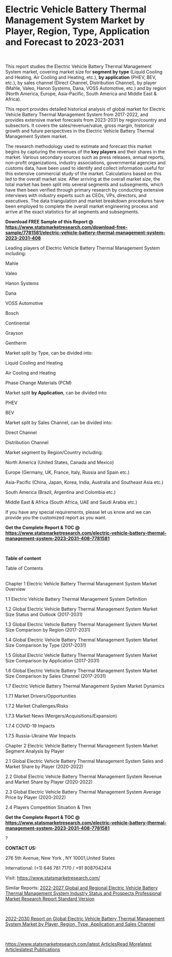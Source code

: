 <h1>Electric Vehicle Battery Thermal Management System Market by Player, Region, Type, Application and Forecast to 2023-2031</h1><br/><p>This report studies the Electric Vehicle Battery Thermal Management System market, covering market size for <strong>segment by type</strong> (Liquid Cooling and Heating, Air Cooling and Heating, etc.), <strong>by application</strong> (PHEV, BEV, etc.), by sales channel (Direct Channel, Distribution Channel), by player (Mahle, Valeo, Hanon Systems, Dana, VOSS Automotive, etc.) and by region (North America, Europe, Asia-Pacific, South America and Middle East & Africa).</p>
 
 
 
 <p>This report provides detailed historical analysis of global market for Electric Vehicle Battery Thermal Management System from 2017-2022, and provides extensive market forecasts from 2023-2031 by region/country and subsectors. It covers the sales/revenue/value, gross margin, historical growth and future perspectives in the Electric Vehicle Battery Thermal Management System market.</p>
 
 
 
 <p>The research methodology used to estimate and forecast this market begins by capturing the revenues of the <strong>key players</strong> and their shares in the market. Various secondary sources such as press releases, annual reports, non-profit organizations, industry associations, governmental agencies and customs data, have been used to identify and collect information useful for this extensive commercial study of the market. Calculations based on this led to the overall market size. After arriving at the overall market size, the total market has been split into several segments and subsegments, which have then been verified through primary research by conducting extensive interviews with industry experts such as CEOs, VPs, directors, and executives. The data triangulation and market breakdown procedures have been employed to complete the overall market engineering process and arrive at the exact statistics for all segments and subsegments.</p>
 
 
 
 <p><strong>Download FREE Sample of this Report @ <a href="https://www.statsmarketresearch.com/download-free-sample/7781581/electric-vehicle-battery-thermal-management-system-2023-2031-408">https://www.statsmarketresearch.com/download-free-sample/7781581/electric-vehicle-battery-thermal-management-system-2023-2031-408</a></strong></p>
 
 
 
 <p>Leading players of Electric Vehicle Battery Thermal Management System including:</p>
 
 
 
 <p>Mahle</p>
 
 
 
 <p>Valeo</p>
 
 
 
 <p>Hanon Systems</p>
 
 
 
 <p>Dana</p>
 
 
 
 <p>VOSS Automotive</p>
 
 
 
 <p>Bosch</p>
 
 
 
 <p>Continental</p>
 
 
 
 <p>Grayson</p>
 
 
 
 <p>Gentherm</p>
 
 
 
 <p>Market split by Type, can be divided into:</p>
 
 
 
 <p>Liquid Cooling and Heating</p>
 
 
 
 <p>Air Cooling and Heating</p>
 
 
 
 <p>Phase Change Materials (PCM)</p>
 
 
 
 <p>Market split <strong>by Application</strong>, can be divided into:</p>
 
 
 
 <p>PHEV</p>
 
 
 
 <p>BEV</p>
 
 
 
 <p>Market split by Sales Channel, can be divided into:</p>
 
 
 
 <p>Direct Channel</p>
 
 
 
 <p>Distribution Channel</p>
 
 
 
 <p>Market segment by Region/Country including:</p>
 
 
 
 <p>North America (United States, Canada and Mexico)</p>
 
 
 
 <p>Europe (Germany, UK, France, Italy, Russia and Spain etc.)</p>
 
 
 
 <p>Asia-Pacific (China, Japan, Korea, India, Australia and Southeast Asia etc.)</p>
 
 
 
 <p>South America (Brazil, Argentina and Colombia etc.)</p>
 
 
 
 <p>Middle East & Africa (South Africa, UAE and Saudi Arabia etc.)</p>
 
 
 
 <p>If you have any special requirements, please let us know and we can provide you the customized report as you want.</p>
 
 
 
 <div><b>Get the Complete Report & TOC @ <a href="https://www.statsmarketresearch.com/electric-vehicle-battery-thermal-management-system-2023-2031-408-7781581">https://www.statsmarketresearch.com/electric-vehicle-battery-thermal-management-system-2023-2031-408-7781581</a></b></div>
 
 
 
 <p><br />
 
 <b>Table of content</b></p>
 
 
 
 <p>Table of Contents<br />
 
 <br />
 
 Chapter 1 Electric Vehicle Battery Thermal Management System Market Overview<br />
 
 1.1 Electric Vehicle Battery Thermal Management System Definition<br />
 
 1.2 Global Electric Vehicle Battery Thermal Management System Market Size Status and Outlook (2017-2031)<br />
 
 1.3 Global Electric Vehicle Battery Thermal Management System Market Size Comparison by Region (2017-2031)<br />
 
 1.4 Global Electric Vehicle Battery Thermal Management System Market Size Comparison by Type (2017-2031)<br />
 
 1.5 Global Electric Vehicle Battery Thermal Management System Market Size Comparison by Application (2017-2031)<br />
 
 1.6 Global Electric Vehicle Battery Thermal Management System Market Size Comparison by Sales Channel (2017-2031)<br />
 
 1.7 Electric Vehicle Battery Thermal Management System Market Dynamics<br />
 
 1.7.1 Market Drivers/Opportunities<br />
 
 1.7.2 Market Challenges/Risks<br />
 
 1.7.3 Market News (Mergers/Acquisitions/Expansion)<br />
 
 1.7.4 COVID-19 Impacts<br />
 
 1.7.5 Russia-Ukraine War Impacts<br />
 
 Chapter 2 Electric Vehicle Battery Thermal Management System Market Segment Analysis by Player<br />
 
 2.1 Global Electric Vehicle Battery Thermal Management System Sales and Market Share by Player (2020-2022)<br />
 
 2.2 Global Electric Vehicle Battery Thermal Management System Revenue and Market Share by Player (2020-2022)<br />
 
 2.3 Global Electric Vehicle Battery Thermal Management System Average Price by Player (2020-2022)<br />
 
 2.4 Players Competition Situation & Tren</p>
 
 
 
 <div><b>Get the Complete Report & TOC @ <a href="https://www.statsmarketresearch.com/electric-vehicle-battery-thermal-management-system-2023-2031-408-7781581">https://www.statsmarketresearch.com/electric-vehicle-battery-thermal-management-system-2023-2031-408-7781581</a></b></div>
 
 
 
 <p>? </p>
 
 
 
 <p><b>CONTACT US:</b><br />
 
 276 5th Avenue, New York , NY 10001,United States<br />
 
 International: (+1) 646 781 7170 / +91 8087042414<br />
 
 Visit: <a href="https://www.statsmarketresearch.com/">https://www.statsmarketresearch.com/</a><br />
 
 Similar Reports: <a href="https://www.statsmarketresearch.com/electric-vehicle-battery-thermal-management-system-2023-2031-408-7781581">2022-2027 Global and Regional Electric Vehicle Battery Thermal Management System Industry Status and Prospects Professional Market Research Report Standard Version</a><br />
 
 <br />
 
 <a href="https://www.statsmarketresearch.com/electric-vehicle-battery-thermal-management-system-2023-2031-408-7781581">2022-2030 Report on Global Electric Vehicle Battery Thermal Management System Market by Player, Region, Type, Application and Sales Channel</a><br />
 
 <br />
 
 <a href="https://gyeongbokgung.com">https://www.statsmarketresearch.com/</a><a href="https://hallyeomaritime.com">latest Articles</a><a href="https://jingwansa.com">Read More</a><a href="https://nguoiviet.jp/">latest Articles</a><a href="https://www.intelmarketresearch.com/">latest Publications</a></p>